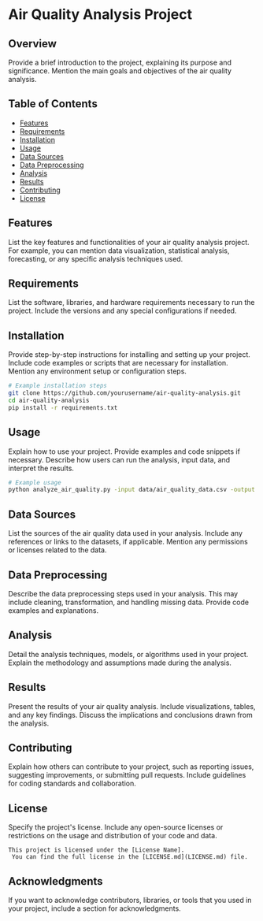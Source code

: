 # Air Quality Analysis Project

## Overview
Provide a brief introduction to the project, explaining its purpose and significance.
Mention the main goals and objectives of the air quality analysis.

## Table of Contents
- [Features](#features)
- [Requirements](#requirements)
- [Installation](#installation)
- [Usage](#usage)
- [Data Sources](#data-sources)
- [Data Preprocessing](#data-preprocessing)
- [Analysis](#analysis)
- [Results](#results)
- [Contributing](#contributing)
- [License](#license)

## Features
List the key features and functionalities of your air quality analysis project.
For example, you can mention data visualization, statistical analysis, forecasting, or any specific analysis techniques used.

## Requirements
List the software, libraries, and hardware requirements necessary to run the project.
Include the versions and any special configurations if needed.

## Installation
Provide step-by-step instructions for installing and setting up your project.
Include code examples or scripts that are necessary for installation.
Mention any environment setup or configuration steps.

```bash
# Example installation steps
git clone https://github.com/yourusername/air-quality-analysis.git
cd air-quality-analysis
pip install -r requirements.txt
```

## Usage
Explain how to use your project. Provide examples and code snippets if necessary. Describe how users can run the analysis, input data, and interpret the results.

```bash
# Example usage
python analyze_air_quality.py -input data/air_quality_data.csv -output results/
```

## Data Sources
List the sources of the air quality data used in your analysis.
Include any references or links to the datasets, if applicable.
Mention any permissions or licenses related to the data.

## Data Preprocessing
Describe the data preprocessing steps used in your analysis.
This may include cleaning, transformation, and handling missing data.
Provide code examples and explanations.

## Analysis
Detail the analysis techniques, models, or algorithms used in your project.
Explain the methodology and assumptions made during the analysis.

## Results
Present the results of your air quality analysis.
Include visualizations, tables, and any key findings. 
Discuss the implications and conclusions drawn from the analysis.

## Contributing
Explain how others can contribute to your project, such as reporting issues, suggesting improvements, or submitting pull requests.
Include guidelines for coding standards and collaboration.

## License
Specify the project's license.
Include any open-source licenses or restrictions on the usage and distribution of your code and data.

```text
This project is licensed under the [License Name].
 You can find the full license in the [LICENSE.md](LICENSE.md) file.
```

## Acknowledgments
If you want to acknowledge contributors, libraries, or tools that you used in your project, include a section for acknowledgments.
